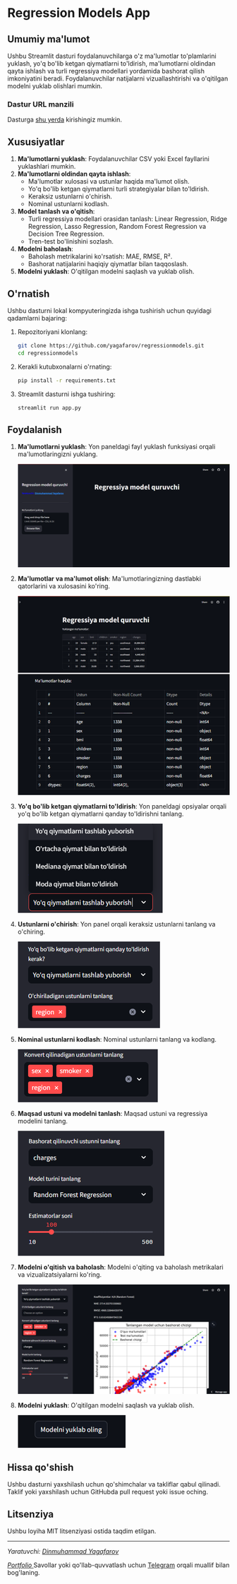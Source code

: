 # Regression Models App

## Umumiy ma'lumot

Ushbu Streamlit dasturi foydalanuvchilarga o'z ma'lumotlar to'plamlarini yuklash, yo'q bo'lib ketgan qiymatlarni to'ldirish, ma'lumotlarni oldindan qayta ishlash va turli regressiya modellari yordamida bashorat qilish imkoniyatini beradi. Foydalanuvchilar natijalarni vizuallashtirishi va o'qitilgan modelni yuklab olishlari mumkin.

### Dastur URL manzili

Dasturga [shu yerda](https://regressionmodels.streamlit.app/) kirishingiz mumkin.

## Xususiyatlar

1. **Ma'lumotlarni yuklash**: Foydalanuvchilar CSV yoki Excel fayllarini yuklashlari mumkin.
2. **Ma'lumotlarni oldindan qayta ishlash**:
   - Ma'lumotlar xulosasi va ustunlar haqida ma'lumot olish.
   - Yo'q bo'lib ketgan qiymatlarni turli strategiyalar bilan to'ldirish.
   - Keraksiz ustunlarni o'chirish.
   - Nominal ustunlarni kodlash.
3. **Model tanlash va o'qitish**:
   - Turli regressiya modellari orasidan tanlash: Linear Regression, Ridge Regression, Lasso Regression, Random Forest Regression va Decision Tree Regression.
   - Tren-test bo'linishini sozlash.
4. **Modelni baholash**:
   - Baholash metrikalarini ko'rsatish: MAE, RMSE, R².
   - Bashorat natijalarini haqiqiy qiymatlar bilan taqqoslash.
5. **Modelni yuklash**: O'qitilgan modelni saqlash va yuklab olish.

## O'rnatish

Ushbu dasturni lokal kompyuteringizda ishga tushirish uchun quyidagi qadamlarni bajaring:

1. Repozitoriyani klonlang:
    ```bash
    git clone https://github.com/yagafarov/regressionmodels.git
    cd regressionmodels
    ```

2. Kerakli kutubxonalarni o'rnating:
    ```bash
    pip install -r requirements.txt
    ```

3. Streamlit dasturni ishga tushiring:
    ```bash
    streamlit run app.py
    ```

## Foydalanish

1. **Ma'lumotlarni yuklash**: Yon paneldagi fayl yuklash funksiyasi orqali ma'lumotlaringizni yuklang.
   
   ![Ma'lumotlarni yuklash](screenshots/upload_data.png)

2. **Ma'lumotlar va ma'lumot olish**: Ma'lumotlaringizning dastlabki qatorlarini va xulosasini ko'ring.
   
   ![Ma'lumotlarni ko'rish](screenshots/view_data.png)
   ![Ma'lumotlar haqida ma'lumot](screenshots/data_info.png)

3. **Yo'q bo'lib ketgan qiymatlarni to'ldirish**: Yon paneldagi opsiyalar orqali yo'q bo'lib ketgan qiymatlarni qanday to'ldirishni tanlang.
   
   ![Yo'q qiymatlarni to'ldirish](screenshots/handle_missing_values.png)

4. **Ustunlarni o'chirish**: Yon panel orqali keraksiz ustunlarni tanlang va o'chiring.
   
   ![Ustunlarni o'chirish](screenshots/drop_columns.png)

5. **Nominal ustunlarni kodlash**: Nominal ustunlarni tanlang va kodlang.
   
   ![Ustunlarni kodlash](screenshots/encode_columns.png)

6. **Maqsad ustuni va modelni tanlash**: Maqsad ustuni va regressiya modelini tanlang.
   
   ![Modelni tanlash](screenshots/select_model.png)

7. **Modelni o'qitish va baholash**: Modelni o'qiting va baholash metrikalari va vizualizatsiyalarni ko'ring.
   
   ![Modelni o'qitish va baholash](screenshots/model_evaluation.png)

8. **Modelni yuklash**: O'qitilgan modelni saqlash va yuklab olish.

	![Modelni yuklab olish](screenshots/model_download.png)

## Hissa qo'shish

Ushbu dasturni yaxshilash uchun qo'shimchalar va takliflar qabul qilinadi. Taklif yoki yaxshilash uchun GitHubda pull request yoki issue oching.

## Litsenziya

Ushbu loyiha MIT litsenziyasi ostida taqdim etilgan.

---

*Yaratuvchi: [Dinmuhammad Yagafarov](https://t.me/yagafarov)*

*[Portfolio ](https://www.anodra.uz)*
Savollar yoki qo'llab-quvvatlash uchun [Telegram](https://t.me/yagafarov) orqali muallif bilan bog'laning.
